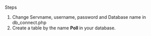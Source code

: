 Steps 

1) Change Servname, username, password and Database name in db_connect.php
2) Create a table by the name <b> Poll </b> in your database.
